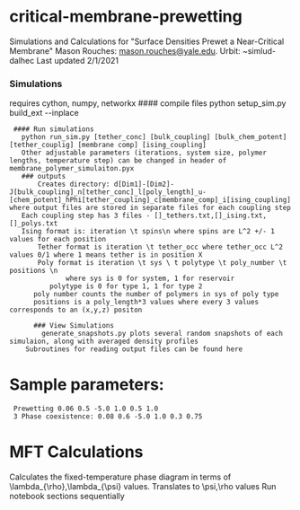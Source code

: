 # critical-membrane-prewetting
  Simulations and Calculations for "Surface Densities Prewet a Near-Critical Membrane"
  Mason Rouches: mason.rouches@yale.edu. Urbit: ~simlud-dalhec
  Last updated 2/1/2021
### Simulations
requires cython, numpy, networkx 
	 #### compile files
	 python setup_sim.py build_ext --inplace

	 #### Run simulations
	   python run_sim.py [tether_conc] [bulk_coupling] [bulk_chem_potent] [tether_couplig] [membrane comp] [ising_coupling]
	   Other adjustable parameters (iterations, system size, polymer lengths, temperature step) can be changed in header of membrane_polymer_simulaiton.pyx
	   ### outputs 
       	   Creates directory: d[Dim1]-[Dim2]-J[bulk_coupling]_n[tether_conc]_l[poly_length]_u-[chem_potent]_hPhi[tether_coupling]_c[membrane_comp]_i[ising_coupling] where output files are stored in separate files for each coupling step
	   Each coupling step has 3 files - []_tethers.txt,[]_ising.txt,[]_polys.txt
	   Ising format is: iteration \t spins\n where spins are L^2 +/- 1 values for each position 
           Tether format is iteration \t tether_occ where tether_occ L^2 values 0/1 where 1 means tether is in position X
           Poly format is iteration \t sys \ t polytype \t poly_number \t positions \n
       	          where sys is 0 for system, 1 for reservoir
	    	  polytype is 0 for type 1, 1 for type 2
		  poly number counts the number of polymers in sys of poly type
		  positions is a poly_length*3 values where every 3 values corresponds to an (x,y,z) positon

          ### View Simulations
          	generate_snapshots.py plots several random snapshots of each simulaion, along with averaged density profiles 
		Subroutines for reading output files can be found here

# Sample parameters:
	 Prewetting 0.06 0.5 -5.0 1.0 0.5 1.0
	 3 Phase coexistence: 0.08 0.6 -5.0 1.0 0.3 0.75 

# MFT Calculations
  Calculates the fixed-temperature phase diagram in terms of \lambda_{\rho},\lambda_{\psi} values. Translates to \psi,\rho values
  Run notebook sections sequentially 
